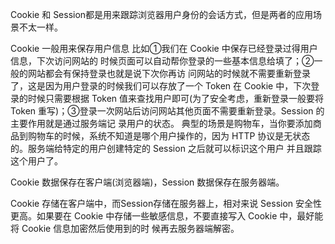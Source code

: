 Cookie 和 Session都是⽤来跟踪浏览器⽤户身份的会话⽅式，但是两者的应⽤场景不太⼀样。 

Cookie ⼀般⽤来保存⽤户信息 ⽐如①我们在 Cookie 中保存已经登录过得⽤户信息，下次访问⽹站的 时候⻚⾯可以⾃动帮你登录的⼀些基本信息给填了；②⼀般的⽹站都会有保持登录也就是说下次你再访 问⽹站的时候就不需要重新登录了，这是因为⽤户登录的时候我们可以存放了⼀个 Token 在 Cookie 中，下次登录的时候只需要根据 Token 值来查找⽤户即可(为了安全考虑，重新登录⼀般要将 Token 重写)；③登录⼀次⽹站后访问⽹站其他⻚⾯不需要重新登录。Session 的主要作⽤就是通过服务端记 录⽤户的状态。 典型的场景是购物⻋，当你要添加商品到购物⻋的时候，系统不知道是哪个⽤户操作的，因为 HTTP 协议是⽆状态的。服务端给特定的⽤户创建特定的 Session 之后就可以标识这个⽤户 并且跟踪这个⽤户了。 

Cookie 数据保存在客户端(浏览器端)，Session 数据保存在服务器端。 

Cookie 存储在客户端中，⽽Session存储在服务器上，相对来说 Session 安全性更⾼。如果要在 Cookie 中存储⼀些敏感信息，不要直接写⼊ Cookie 中，最好能将 Cookie 信息加密然后使⽤到的时 候再去服务器端解密。 